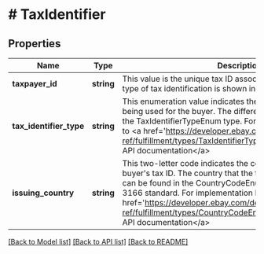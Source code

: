 # # TaxIdentifier

## Properties

Name | Type | Description | Notes
------------ | ------------- | ------------- | -------------
**taxpayer_id** | **string** | This value is the unique tax ID associated with the buyer. The type of tax identification is shown in the taxIdentifierType field. | [optional] 
**tax_identifier_type** | **string** | This enumeration value indicates the type of tax identification being used for the buyer. The different tax types are defined in the TaxIdentifierTypeEnum type. For implementation help, refer to &lt;a href&#x3D;&#39;https://developer.ebay.com/devzone/rest/api-ref/fulfillment/types/TaxIdentifierTypeEnum.html&#39;&gt;eBay API documentation&lt;/a&gt; | [optional] 
**issuing_country** | **string** | This two-letter code indicates the country that issued the buyer&#39;s tax ID. The country that the two-letter code represents can be found in the CountryCodeEnum type, or in the ISO 3166 standard. For implementation help, refer to &lt;a href&#x3D;&#39;https://developer.ebay.com/devzone/rest/api-ref/fulfillment/types/CountryCodeEnum.html&#39;&gt;eBay API documentation&lt;/a&gt; | [optional] 

[[Back to Model list]](../../README.md#documentation-for-models) [[Back to API list]](../../README.md#documentation-for-api-endpoints) [[Back to README]](../../README.md)


